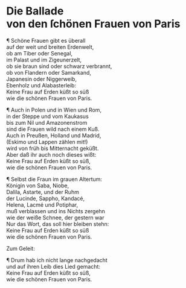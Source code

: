 # <a name="80"></a>Die Ballade<br /> von den ſchönen Frauen von Paris

¶ Schöne Frauen gibt es überall  
auf der weit und breiten Erdenwelt,  
ob am Tiber oder Senegal,  
im Palast und im Zigeunerzelt,  
ob sie braun sind oder schwarz verbrannt,  
ob von Flandern oder Samarkand,  
Japanesin oder Niggerweib,  
Ebenholz und Alabasterleib:  
Keine Frau auf Erden küßt so süß  
wie die schönen Frauen von Paris.

¶ Auch in Polen und in Wien und Rom,  
in der Steppe und vom Kaukasus  
bis zum Nil und Amazonenstrom  
sind die Frauen wild nach einem Kuß.  
Auch in Preußen, Holland und Madrid,  
(Eskimo und Lappen zählen mit!)  
wird von früh bis Mitternacht geküßt.  
Aber daß ihr auch noch dieses wißt:  
Keine Frau auf Erden küßt so süß,  
wie die schönen Frauen von Paris.

¶ Selbst die Fraun im grauen Altertum:  
Königin von Saba, Niobe,  
Dalila, Astarte, und der Ruhm  
<a name="81"></a>der Lucinde, Sappho, Kandacé,  
Helena, Lacmé und Potiphar,  
muß verblassen und ins Nichts zergehn  
wie der weiße Schnee, der gestern war  
Nur das Wort, das soll hier bleiben stehn:  
Keine Frau auf Erden küßt so süß  
wie die schönen Frauen von Paris.

Zum Geleit:

¶ Drum hab ich nicht lange nachgedacht  
und auf ihren Leib dies Lied gemacht:  
Keine Frau auf Erden küßt so süß,  
wie die schönen Frauen von Paris.

